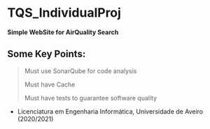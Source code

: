 # TQS_IndividualProj

  **Simple WebSite for AirQuality Search**

## Some Key Points:
  > Must use SonarQube for code analysis
  > 
  > Must have Cache  
  > 
  > Must have tests to guarantee software quality
  > 

  
  
  - Licenciatura em Engenharia Informática, Universidade de Aveiro   (2020/2021)
